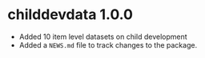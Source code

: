 # childdevdata 1.0.0

* Added 10 item level datasets on child development
* Added a `NEWS.md` file to track changes to the package.
